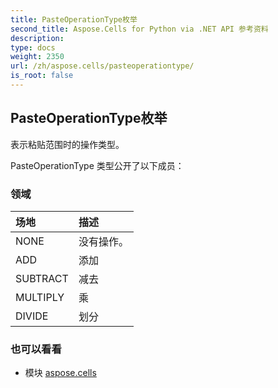 ```yaml
---
title: PasteOperationType枚举
second_title: Aspose.Cells for Python via .NET API 参考资料
description:
type: docs
weight: 2350
url: /zh/aspose.cells/pasteoperationtype/
is_root: false
---
```

## PasteOperationType枚举
表示粘贴范围时的操作类型。



PasteOperationType 类型公开了以下成员：

### 领域
|场地|描述|
| :- | :- |
| NONE |没有操作。|
| ADD |添加|
| SUBTRACT |减去|
| MULTIPLY |乘|
| DIVIDE |划分|



### 也可以看看
* 模块 [aspose.cells](..)
